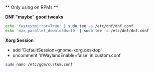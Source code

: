 ** Only using on RPMs **


**DNF "maybe" good tweaks** 
```sh
echo 'fastestmirror=True' | sudo tee -a /etc/dnf/dnf.conf
echo 'max_parallel_downloads=10' | sudo tee -a /etc/dnf/dnf.conf
```

**Xorg Session**
- add 'DefaultSession=gnome-xorg.desktop'
- uncomment '#WaylandEnable=false'
in custom.conf
```sh
sudo nano /etc/gdm/custom.conf
```
